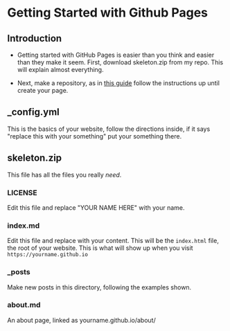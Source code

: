 # Getting Started with Github Pages

## Introduction

- Getting started with GitHub Pages is easier than you think and easier than they
make it seem.  First, download skeleton.zip from my repo.  This will explain
almost everything.

- Next, make a repository, as in [this guide](https://docs.github.com/en/pages/getting-started-with-github-pages/creating-a-github-pages-site) follow the instructions up until create your page.

## _config.yml

This is the basics of your website, follow the directions inside, if it says
"replace this with your something" put your something there.

## skeleton.zip

This file has all the files you really *need*.

### LICENSE

Edit this file and replace "YOUR NAME HERE" with your name.

### index.md

Edit this file and replace with your content.  This will be the `index.html`
file, the root of your website.  This is what will show up when you visit
`https://yourname.github.io`

### _posts

Make new posts in this directory, following the examples shown.

### about.md

An about page, linked as yourname.github.io/about/

###
